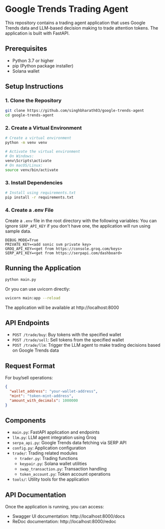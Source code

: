 # Google Trends Trading Agent

This repository contains a trading agent application that uses Google Trends data and LLM-based decision making to trade attention tokens. The application is built with FastAPI.

## Prerequisites

- Python 3.7 or higher
- pip (Python package installer)
- Solana wallet

## Setup Instructions

### 1. Clone the Repository

```bash
git clone https://github.com/singhbharath03/google-trends-agent
cd google-trends-agent
```

### 2. Create a Virtual Environment

```bash
# Create a virtual environment
python -m venv venv

# Activate the virtual environment
# On Windows:
venv\Scripts\activate
# On macOS/Linux:
source venv/bin/activate
```

### 3. Install Dependencies

```bash
# Install using requirements.txt
pip install -r requirements.txt
```

### 4. Create a .env File

Create a `.env` file in the root directory with the following variables:
You can ignore `SERP_API_KEY` if you don't have one, the application will run using sample data.
```
DEBUG_MODE=True
PRIVATE_KEY=<add sonic svm private key>
GROQ_API_KEY=<get from https://console.groq.com/keys>
SERP_API_KEY=<get from https://serpapi.com/dashboard>
```

## Running the Application

```bash
python main.py
```

Or you can use uvicorn directly:

```bash
uvicorn main:app --reload
```

The application will be available at http://localhost:8000

## API Endpoints

- `POST /trade/buy`: Buy tokens with the specified wallet
- `POST /trade/sell`: Sell tokens from the specified wallet
- `POST /trade/llm`: Trigger the LLM agent to make trading decisions based on Google Trends data

## Request Format

For buy/sell operations:

```json
{
  "wallet_address": "your-wallet-address",
  "mint": "token-mint-address",
  "amount_with_decimals": 1000000
}
```

## Components

- `main.py`: FastAPI application and endpoints
- `llm.py`: LLM agent integration using Groq
- `serpa_api.py`: Google Trends data fetching via SERP API
- `config.py`: Application configuration
- `trade/`: Trading related modules
  - `trader.py`: Trading functions
  - `keypair.py`: Solana wallet utilities
  - `swap_transaction.py`: Transaction handling
  - `token_account.py`: Token account operations
- `tools/`: Utility tools for the application

## API Documentation

Once the application is running, you can access:
- Swagger UI documentation: http://localhost:8000/docs
- ReDoc documentation: http://localhost:8000/redoc 